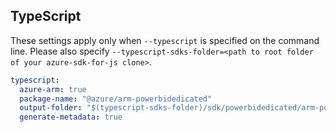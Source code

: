 ## TypeScript

These settings apply only when `--typescript` is specified on the command line.
Please also specify `--typescript-sdks-folder=<path to root folder of your azure-sdk-for-js clone>`.

``` yaml $(typescript)
typescript:
  azure-arm: true
  package-name: "@azure/arm-powerbidedicated"
  output-folder: "$(typescript-sdks-folder)/sdk/powerbidedicated/arm-powerbidedicated"
  generate-metadata: true
```
